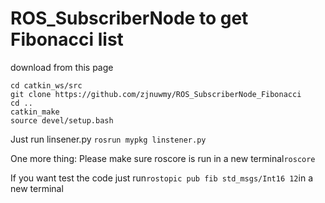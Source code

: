 # ROS_SubscriberNode to get Fibonacci list

download from this page
```download from this page
cd catkin_ws/src
git clone https://github.com/zjnuwmy/ROS_SubscriberNode_Fibonacci
cd ..
catkin_make
source devel/setup.bash
```

Just run linsener.py
```rosrun mypkg linstener.py```

One more thing:
Please make sure roscore is run in a new terminal```roscore```

If you want test the code just run```rostopic pub fib std_msgs/Int16 12```in a new terminal
